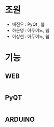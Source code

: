 # 조원
* 배진우 : PyQt , 웹
* 하은영 : 아두이노, 웹
* 이상현 : 아두이노, 웹
# 

# 기능
## WEB
```

```
## PyQT
```

```
## ARDUINO
```

```
